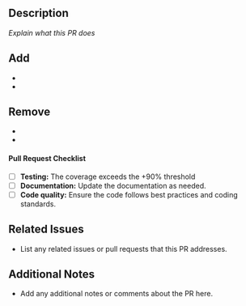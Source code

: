 ## Description

*Explain what this PR does*



## Add 

- 
- 

## Remove
- 
-


#### Pull Request Checklist

- [ ] **Testing:** The coverage exceeds the +90% threshold
- [ ] **Documentation:** Update the documentation as needed.
- [ ] **Code quality:** Ensure the code follows best practices and coding standards.

## Related Issues

- List any related issues or pull requests that this PR addresses.

## Additional Notes

- Add any additional notes or comments about the PR here.

 

